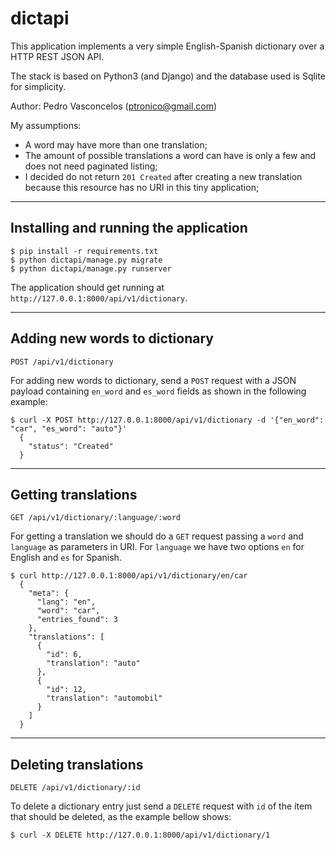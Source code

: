 # dictapi

This application implements a very simple English-Spanish dictionary over a HTTP REST JSON API.

The stack is based on Python3 (and Django) and the database used is Sqlite for simplicity.

Author: Pedro Vasconcelos (ptronico@gmail.com)

My assumptions:
 * A word may have more than one translation;
 * The amount of possible translations a word can have is only a few and does not need paginated listing;
 * I decided do not return `201 Created` after creating a new translation because this resource has no URI in this tiny application;

----

## Installing and running the application


```console
$ pip install -r requirements.txt
$ python dictapi/manage.py migrate
$ python dictapi/manage.py runserver
```

The application should get running at `http://127.0.0.1:8000/api/v1/dictionary`.

----

## Adding new words to dictionary

`POST /api/v1/dictionary`

For adding new words to dictionary, send a `POST` request with a JSON payload containing `en_word` and `es_word` fields as shown in the following example:

```console
$ curl -X POST http://127.0.0.1:8000/api/v1/dictionary -d '{"en_word": "car", "es_word": "auto"}'
  {
    "status": "Created"
  }
```

----

## Getting translations

`GET /api/v1/dictionary/:language/:word`

For getting a translation we should do a `GET` request passing a `word` and `language` as parameters in URI. For `language` we have two options `en` for English and `es` for Spanish.

```console
$ curl http://127.0.0.1:8000/api/v1/dictionary/en/car
  {
    "meta": {
      "lang": "en",
      "word": "car",
      "entries_found": 3
    },
    "translations": [
      {
        "id": 6,
        "translation": "auto"
      },
      {
        "id": 12,
        "translation": "automobil"
      }
    ]
  }
```

----

## Deleting translations

`DELETE /api/v1/dictionary/:id`

To delete a dictionary entry just send a `DELETE` request with `id` of the ítem that should be deleted, as the example bellow shows:

```console
$ curl -X DELETE http://127.0.0.1:8000/api/v1/dictionary/1
```
